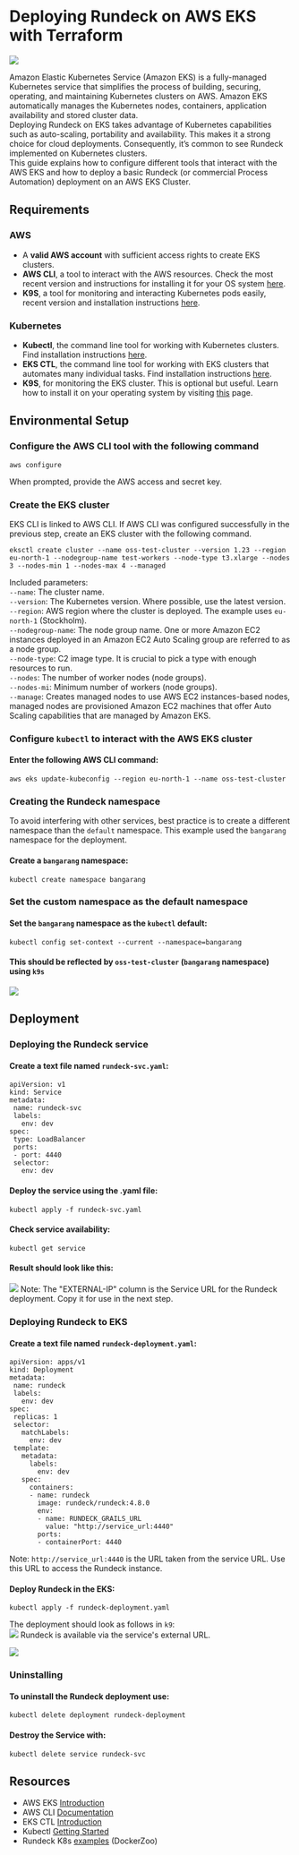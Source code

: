 # Deploying Rundeck on AWS EKS with Terraform

![](~@assets/img/terra-eks1.png)

Amazon Elastic Kubernetes Service (Amazon EKS) is a fully-managed Kubernetes service that simplifies the process of building, securing, operating, and maintaining Kubernetes clusters on AWS. Amazon EKS automatically manages the Kubernetes nodes, containers, application availability and stored cluster data.<br>
Deploying Rundeck on EKS takes advantage of Kubernetes capabilities such as auto-scaling, portability and availability.  This makes it a strong choice for cloud deployments.  Consequently, it’s common to see Rundeck implemented on Kubernetes clusters.<br>
This guide explains how to configure different tools that interact with the AWS EKS and how to deploy a basic Rundeck (or commercial Process Automation) deployment on an AWS EKS Cluster.<br>

## Requirements

### AWS
* A **valid AWS account** with sufficient access rights to create EKS clusters.<br>
* **AWS CLI**, a tool to interact with the AWS resources. Check the most recent version and instructions for installing it for your OS system [here](https://aws.amazon.com/cli/).<br>
* **K9S**, a tool for monitoring and interacting Kubernetes pods easily, recent version and installation instructions [here](https://k9scli.io/topics/install/).<br>

### Kubernetes
* **Kubectl**, the command line tool for working with Kubernetes clusters. Find installation instructions [here](https://kubernetes.io/docs/tasks/tools/install-kubectl-linux/).<br>
* **EKS CTL**,  the command line tool for working with EKS clusters that automates many individual tasks. Find installation instructions [here](https://docs.aws.amazon.com/en_us/eks/latest/userguide/eksctl.html).<br>
* **K9S**,  for monitoring the EKS cluster. This is optional but useful.  Learn how to install it on your operating system by visiting [this](https://k9scli.io/topics/install/) page.<br>

## Environmental Setup

### Configure the AWS CLI tool with the following command

```
aws configure
```

When prompted, provide the AWS access and secret key.<br>

### Create the EKS cluster
EKS CLI is linked to AWS CLI. If AWS CLI was configured successfully in the previous step, create an EKS cluster with the following command.<br>

```
eksctl create cluster --name oss-test-cluster --version 1.23 --region eu-north-1 --nodegroup-name test-workers --node-type t3.xlarge --nodes 3 --nodes-min 1 --nodes-max 4 --managed
```

Included parameters:<br>
`--name`: The cluster name.<br>
`--version`: The Kubernetes version. Where possible, use the latest version.<br>
`--region`: AWS region where the cluster is deployed. The example uses `eu-north-1` (Stockholm).<br>
`--nodegroup-name`: The node group name.  One or more Amazon EC2 instances deployed in an Amazon EC2 Auto Scaling group are referred to as a node group.<br>
`--node-type`: C2 image type. It is crucial to pick a type with enough resources to run.<br>
`--nodes`:  The number of worker nodes (node groups).<br>
`--nodes-mi`: Minimum number of workers (node groups).<br>
`--manage`: Creates managed nodes to use AWS EC2 instances-based nodes, managed nodes are provisioned Amazon EC2 machines that offer Auto Scaling capabilities that are managed by Amazon EKS.<br>

### Configure `kubectl` to interact with the AWS EKS cluster

#### Enter the following AWS CLI command:

```
aws eks update-kubeconfig --region eu-north-1 --name oss-test-cluster
```

### Creating the Rundeck namespace
To avoid interfering with other services, best practice is to create a different namespace than the `default` namespace.  This example used the `bangarang` namespace for the deployment.<br>

#### Create a `bangarang` namespace:

```
kubectl create namespace bangarang
```

### Set the custom namespace as the default namespace

#### Set the `bangarang` namespace as the `kubectl` default:

```
kubectl config set-context --current --namespace=bangarang
```

#### This should be reflected by `oss-test-cluster` (`bangarang` namespace) using `k9s`
![](~@assets/img/terra-eks2.png)

## Deployment

### Deploying the Rundeck service

#### Create a text file named `rundeck-svc.yaml`:

```
apiVersion: v1
kind: Service
metadata:
 name: rundeck-svc
 labels:
   env: dev
spec:
 type: LoadBalancer
 ports:
 - port: 4440
 selector:
   env: dev
```

#### Deploy the service using the .yaml file:

```
kubectl apply -f rundeck-svc.yaml
```

#### Check service availability:

```
kubectl get service
```

#### Result should look like this:
![](~@assets/img/terra-eks3.png)
Note: The "EXTERNAL-IP" column is the Service URL for the Rundeck deployment. Copy it for use in the next step.<br>

### Deploying Rundeck to EKS

#### Create a text file named `rundeck-deployment.yaml`:

```
apiVersion: apps/v1
kind: Deployment
metadata:
 name: rundeck
 labels:
   env: dev
spec:
 replicas: 1
 selector:
   matchLabels:
     env: dev
 template:
   metadata:
     labels:
       env: dev
   spec:
     containers:
     - name: rundeck
       image: rundeck/rundeck:4.8.0
       env:
       - name: RUNDECK_GRAILS_URL
         value: "http://service_url:4440"
       ports:
       - containerPort: 4440
```

Note: `http://service_url:4440` is the URL taken from the service URL. Use this URL to access the Rundeck instance.<br>

#### Deploy Rundeck in the EKS:

```
kubectl apply -f rundeck-deployment.yaml
```

The deployment should look as follows in `k9`:<br>
![](~@assets/img/terra-eks4.png)
Rundeck is available via the service's external URL.<br>

![](~@assets/img/terra-eks5.png)
### Uninstalling

#### To uninstall the Rundeck deployment use:

```
kubectl delete deployment rundeck-deployment
```

#### Destroy the Service with:

```
kubectl delete service rundeck-svc
```

## Resources
* AWS EKS [Introduction](https://eksctl.io/introduction/)<br>
* AWS CLI [Documentation](https://aws.amazon.com/cli/)<br>
* EKS CTL [Introduction](https://eksctl.io/introduction/)<br>
* Kubectl [Getting Started](https://kubernetes.io/docs/setup/)<br>
* Rundeck K8s [examples](https://github.com/rundeck/docker-zoo/tree/master/kubernetes) (DockerZoo)<br>